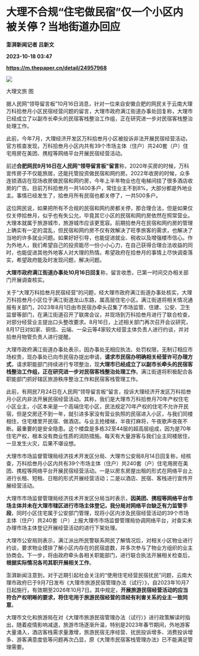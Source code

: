 # 大理不合规“住宅做民宿”仅一个小区内被关停？当地街道办回应
**澎湃新闻记者 吕新文**

**2023-10-18 03:47**

**https://m.thepaper.cn/detail/24957968**

![](https://imagecloud.thepaper.cn/thepaper/image/274/425/89.jpg)

大理文旅 图

据人民网“领导留言板”10月16日消息，针对一位来自安徽合肥的网民关于云南大理万科拾叁月小区民宿经营问题的留言，大理市政府满江街道办事处回复称，大理市已经成立了以副市长牵头的民宿客栈整治工作组，正在研究进一步对民宿客栈整治处理工作。

此前，今年7月，大理经济开发区万科拾叁月小区被投诉非法开展民宿经营活动，官方核查发现，万科拾叁月小区内共有39个市场主体（住户）共240套（户）住宅用房在美团、携程等网络平台开展民宿经营活动。

前述**合肥网民9月16日在人民网“领导留言板”留言**称，2020年买房的时候，万科宣传房子不仅能旅居，还能托管投资做民宿和网约房。2022年收房的时候，众多连锁酒店在现场收房做民宿和网约房，今年上半年物业也在电梯间挂了很多酒店收房的广告。目前万科拾叁月一共1400多户，常住业主不到8%，大部分都是外地业主。事情已经发生了，拾叁月所有民宿也都关停了，一共500多户。

这位网民说，如果把所有不合规的民宿和网约房都关停，那合理合法，但是如果仅仅关停拾叁月，似乎也有失公允，毕竟其它小区的民宿和网约房依然在照常营业。大理本就属于旅游城市，旅游城市应该更宽容。前期拾叁月在民宿和网约房的管理上确实有一定的混乱，但民宿和网约房不仅有效解决了旺季旅客的需求，也解决了当地的许多就业问题。如果好好引导，也能促进就业、税收以及增强楼市信心。作为外地人，我们希望自己的投资能尽一份小小心力，在自己获得合理合法收益的同时，也能促进其他外地客人对大理的热情。希望政府在拾叁月的事情上尽快调查落实，希望政府能及时发现问题，解决问题。

**大理市政府满江街道办事处10月16日回复**称，留言收悉，已第一时间交办相关部门开展调查核实。

关于“大理万科拾叁月民宿经营”的问题，经大理市政府满江街道办事处核实，大理万科拾叁月小区位于满江街道龙山东路，属高层住宅小区。满江街道将相关情况通报有关部门，2023年8月1日由市民宿办牵头召集了市场监管、住建、公安、卫生监督等部门，在满江街道召开了联席会议，并现场到万科拾叁月进行了联合检查，对部分经营业主提出口头整改要求。8月16日，上述相关部门再次召开会议研究，8月17日对如家、铜信、云端、一朵云等4家较大经营主体负责人进行约谈，并对拾叁月物管负责人进行提醒。

大理市政府满江街道办事处表示，因办事处无相应执法、处罚权限，无制订相应市场权责，现办事处已向市民宿办提出申请，**请求市民宿办明确相关经营许可办理方式**，请求职能部门持续进行专项整治，现**大理市已经成立了以副市长牵头的民宿客栈整治工作组，正在研究进一步对民宿客栈整治处理工作**。满江街道将积极配合各职能部门抓好辖区旅游秩序整治工作和民宿客栈管理工作。

此前，有网民7月24日在人民网“领导留言板”留言，投诉大理经济开发区万科拾叁月小区内非法开展民宿经营活动。其称，我们是大理市万科拾叁月70年产权住宅小区业主，小区本来是一个高端住宅小区，民法规定70年产权的住宅不允许开民宿，但是交房还不到一年，就引进多家没有营业执照的民宿进入小区，与我们同楼相住，住宅楼里开民宿、做酒店。与业主抢楼梯，半夜打麻将，午夜歌声夜夜不断。最重要的是安全隐患。这个楼盘是多栋32至44层的超高层组成，因为是70年住宅产权，根本没有商业性质的消防措施。每天有大量游客与我们业主同楼居住，一旦发生火灾，后果不堪设想。

大理市市场监督管理局经济技术开发区分局、大理市公安局8月14日回复称，经核查，万科拾叁月小区内共有39个市场主体（住户）共240套（户）住宅用房在美团、携程等网络平台开展民宿经营活动。一是以房东房屋出租的形式在网络平台上进行长租、短租、日租的形式开展经营活动；二是以酒店、民宿、客栈进行宣传开展经营活动。

大理市市场监督管理局经济技术开发区分局当时表示，**因美团、携程等网络平台市场主体并未在大理市辖区进行市场主体登记，我分局对网络平台缺乏有力监管手段**，同时小区住宅属于公安部门管理，现将小区内涉及民宿经营活动的39个市场主体（住户）共240套（户）上报大理市市场监督管理局协调网络平台，对查实未办理市场主体登记开展经营活动的进行下架处理。

大理市公安局则表示，满江派出所民警联系网民了解情况后，对相关小区物业进行约谈，要求物业摸排了解小区内存在的民宿底数，并多次参与了物业方组织的业主协商会。下一步，将由政府牵头各相关职能部门，进行联合执法开展相关检查后，**根据实际情况各司其职开展相关工作**。

澎湃新闻注意到，对于近期引起社会关注的“使用住宅经营民宿扰民”问题，云南大理市政府已于9月7日发布《大理市旅游民宿管理办法（试行）》，自2023年10月7日起施行，有效期至2026年10月7日。其中规定，**开展旅游民宿经营活动的应当符合产权明晰的要求，将住宅用于旅游民宿经营的须经有利害关系的业主一致同意**。

大理市文化和旅游局在对《大理市旅游民宿管理办法（试行）》进行政策解读时指出，随着疫情影响减退，旅游市场逐渐升温，特别是2023年春节期间，外地游客大量涌入，酒店客栈需求量激增，旅游民宿无序经营、扰民投诉增多、消费投诉增多、游客满意度低等问题再次凸显，原《大理市民宿客栈管理办法》已不能满足管理需要。